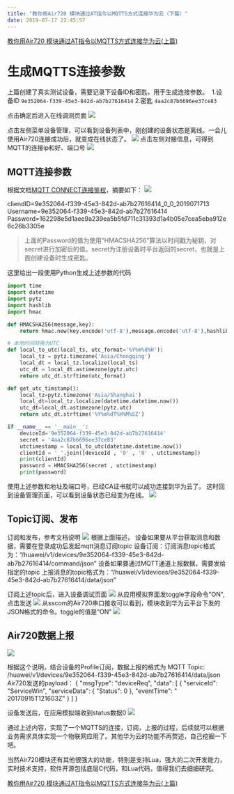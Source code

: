 ```yaml
---
title: "教你用Air720 模块通过AT指令以MQTTS方式连接华为云（下篇）"
date: 2019-07-17 22:45:57
---
```


[教你用Air720 模块通过AT指令以MQTTS方式连接华为云(上篇)](http://oldask.openluat.com/article/902)
# 生成MQTTS连接参数
上篇创建了真实测试设备，需要记录下设备ID和密匙，用于生成连接参数。
![![](/static/editormd/php/../uploads/5_49337.jpg)](/static/editormd/php/../uploads/5_34803.jpg)
1.设备ID
`9e352064-f339-45e3-842d-ab7b27616414`
2.密匙
`4aa2c87b6696ee37ce83`

点击确定后进入在线调测页面
![](http://doc.openluat.com/api/static/editormd/php/../uploads/5_50453.jpg)

点击左侧菜单设备管理，可以看到设备列表中，刚创建的设备状态是离线。一会儿使用Air720连接成功后，就变成在线状态了。
![](http://doc.openluat.com/api/static/editormd/php/../uploads/5_40999.jpg)
点击左侧对接信息，可得到MQTT的连接ip和好、端口号
![](http://doc.openluat.com/api/static/editormd/php/../uploads/5_78142.jpg)

## MQTT连接参数

根据文档[MQTT CONNECT连接鉴权](https://support.huaweicloud.com/api-IoT/iot_06_3009.html "MQTT CONNECT连接鉴权")，摘要如下：
![](http://doc.openluat.com/api/static/editormd/php/../uploads/5_39842.jpg)

cliendID=9e352064-f339-45e3-842d-ab7b27616414_0_0_2019071713
Username=9e352064-f339-45e3-842d-ab7b27616414
Password=162298e5d1aee9a239ea5b5fd711c31393d1a4b05e7cea5eba912e6c26b3305e
> 上面的Password的值为使用“HMACSHA256”算法以时间戳为秘钥，对secret进行加密后的值。secret为注册设备时平台返回的secret，也就是上面创建设备时生成密匙。

这里给出一段使用Python生成上述参数的代码
```python
import time
import datetime
import pytz
import hashlib
import hmac

def HMACSHA256(message,key):
    return hmac.new(key.encode('utf-8'),message.encode('utf-8'),hashlib.sha256).hexdigest()

# 本地时间转换为UTC
def local_to_utc(local_ts, utc_format='%Y%m%d%H'):
    local_tz = pytz.timezone('Asia/Chongqing')   
    local_dt = local_tz.localize(local_ts)
    utc_dt = local_dt.astimezone(pytz.utc)
    return utc_dt.strftime(utc_format)

def get_utc_timstamp():
    local_tz=pytz.timezone('Asia/Shanghai')
    local_dt=local_tz.localize(datetime.datetime.now())
    utc_dt=local_dt.astimezone(pytz.utc)
    return utc_dt.strftime('%Y%m%dT%H%M%SZ')

if __name__ == '__main__':
	deviceId='9e352064-f339-45e3-842d-ab7b27616414'
    secret = '4aa2c87b6696ee37ce83'
	utctimestamp = local_to_utc(datetime.datetime.now())
    clientId = '_'.join([deviceId , '0' , '0' , utctimestamp])
    print(clientId)
    password = HMACSHA256(secret , utctimestamp)
    print(password)

```
使用上述参数和地址及端口号，已经CA证书就可以成功连接到华为云了。
这时回到设备管理页面，可以看到设备状态已经变为在线。
![](http://doc.openluat.com/api/static/editormd/php/../uploads/5_59655.jpg)

## Topic订阅、发布
订阅和发布，参考文档说明
![](http://doc.openluat.com/api/static/editormd/php/../uploads/5_39029.jpg)
根据上面描述，
设备如果要从平台获取消息和数据，需要在登录成功后发起mqtt消息订阅topic
设备订阅：订阅消息topic格式为：“/huawei/v1/devices/9e352064-f339-45e3-842d-ab7b27616414/command/json”
设备如果要通过MQTT通道上报数据，需要发给指定的topic
上报消息的topic格式为：“/huawei/v1/devices/9e352064-f339-45e3-842d-ab7b27616414/data/json”

订阅上述topic后，进入设备调试页面
![](http://doc.openluat.com/api/static/editormd/php/../uploads/5_95641.jpg)
从应用模拟界面发toggle字段命令"ON",点击发送
![](http://doc.openluat.com/api/static/editormd/php/../uploads/5_91475.jpg)
从sscom的Air720串口接收可以看到，模块收到华为云平台下发的JSON格式的命令。toggle的值是“ON”
![](http://doc.openluat.com/api/static/editormd/php/../uploads/5_75366.jpg)

## Air720数据上报

![](http://doc.openluat.com/api/static/editormd/php/../uploads/5_80611.jpg)

根据这个说明，结合设备的Profile订阅，数据上报的格式为
MQTT Topic: /huawei/v1/devices/9e352064-f339-45e3-842d-ab7b27616414/data/json 
Air720发送的payload： 
{
	"msgType": "deviceReq",
	"data": [
	{
		"serviceId": "ServiceWin",
		"serviceData": {
			"Status": 0
		},
		"eventTime": " 20170915T121603Z"
	}
	]
}

设备发送后，在应用模拟端收到status数据0
![](http://doc.openluat.com/api/static/editormd/php/../uploads/5_33822.jpg)

通过上述内容，实现了一个MQTTS的连接，订阅，上报的过程，后续就可以根据业务需求具体实现一个物联网应用了。其他华为云的功能不再赘述，自己挖掘一下吧。

当然Air720模块还有其他很强大的功能，特别是支持Lua，强大的二次开发能力，实时技术支持，软件开源包括底层C代码，和Lua代码，值得我们去细细研究。

[教你用Air720 模块通过AT指令以MQTTS方式连接华为云(上篇)](http://oldask.openluat.com/article/902)